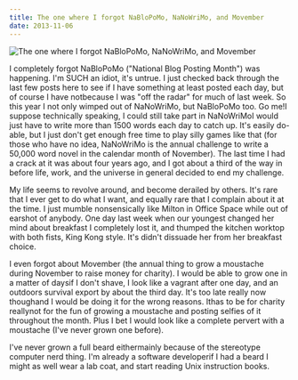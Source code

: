```yaml
---
title: The one where I forgot NaBloPoMo, NaNoWriMo, and Movember
date: 2013-11-06
---
```


![The one where I forgot NaBloPoMo, NaNoWriMo, and Movember](https://source.unsplash.com/2aFp6EWWs58/1600x900)

I completely forgot NaBloPoMo ("National Blog Posting Month") was happening. I'm SUCH an idiot, it's untrue. I just checked back through the last few posts here to see if I have something at least posted each day, but of course I have notbecause I was "off the radar" for much of last week. So this year I not only wimped out of NaNoWriMo, but NaBloPoMo too. Go me!I suppose technically speaking, I could still take part in NaNoWriMoI would just have to write more than 1500 words each day to catch up. It's easily do-able, but I just don't get enough free time to play silly games like that (for those who have no idea, NaNoWriMo is the annual challenge to write a 50,000 word novel in the calendar month of November). The last time I had a crack at it was about four years ago, and I got about a third of the way in before life, work, and the universe in general decided to end my challenge.

My life seems to revolve around, and become derailed by others. It's rare that I ever get to do what I want, and equally rare that I complain about it at the time. I just mumble nonsensically like Milton in Office Space while out of earshot of anybody. One day last week when our youngest changed her mind about breakfast I completely lost it, and thumped the kitchen worktop with both fists, King Kong style. It's didn't dissuade her from her breakfast choice.

I even forgot about Movember (the annual thing to grow a moustache during November to raise money for charity). I would be able to grow one in a matter of daysif I don't shave, I look like a vagrant after one day, and an outdoors survival export by about the third day. It's too late really now thoughand I would be doing it for the wrong reasons. Ithas to be for charity reallynot for the fun of growing a moustache and posting selfies of it throughout the month. Plus I bet I would look like a complete pervert with a moustache (I've never grown one before).

I've never grown a full beard eithermainly because of the stereotype computer nerd thing. I'm already a software developerif I had a beard I might as well wear a lab coat, and start reading Unix instruction books.